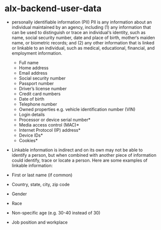 # alx-backend-user-data

* personally identifiable information (PII)
PII is any information about an individual maintained by an agency, including (1) any information that can be used to distinguish or trace an individual‘s identity, such as name, social security number, date and place of birth, mother‘s maiden name, or biometric records; and (2) any other information that is linked or linkable to an individual, such as medical, educational, financial, and employment information.
  * Full name
  * Home address
  * Email address
  * Social security number
  * Passport number
  * Driver’s license number
  * Credit card numbers
  * Date of birth
  * Telephone number
  * Owned properties e.g. vehicle identification number (VIN) 
  * Login details
  * Processor or device serial number* 
  * Media access control (MAC)*
  * Internet Protocol (IP) address*
  * Device IDs*  
  * Cookies*

* Linkable information
is indirect and on its own may not be able to identify a person, but when combined with another piece of information could identify, trace or locate a person. 
Here are some examples of linkable information:
 * First or last name (if common)
 * Country, state, city, zip code
 * Gender
 * Race
 * Non-specific age (e.g. 30-40 instead of 30)
 * Job position and workplace
